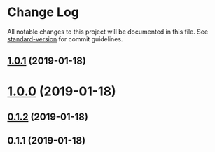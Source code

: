 # Change Log

All notable changes to this project will be documented in this file. See [standard-version](https://github.com/conventional-changelog/standard-version) for commit guidelines.

<a name="1.0.1"></a>
## [1.0.1](/compare/v1.0.0...v1.0.1) (2019-01-18)



<a name="1.0.0"></a>
# [1.0.0](/compare/v0.1.2...v1.0.0) (2019-01-18)



<a name="0.1.2"></a>
## [0.1.2](/compare/v0.1.1...v0.1.2) (2019-01-18)



<a name="0.1.1"></a>
## 0.1.1 (2019-01-18)
